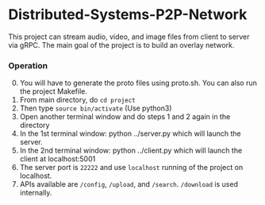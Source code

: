 # Distributed-Systems-P2P-Network

This project can stream audio, video, and image files from client to server via gRPC. The main goal of the project is to build an overlay network.

### Operation
0. You will have to generate the proto files using proto.sh. You can also run the project Makefile.
1. From main directory, do `cd project`
2. Then type `source bin/activate` (Use python3)
3. Open another terminal window and do steps 1 and 2 again in the directory
4. In the 1st terminal window: python ../server.py which will launch the server.
5. In the 2nd terminal window: python ../client.py which will launch the client at localhost:5001
6. The server port is `22222` and use `localhost` running of the project on localhost.
7. APIs available are `/config`, `/upload`, and `/search`. `/download` is used internally.
